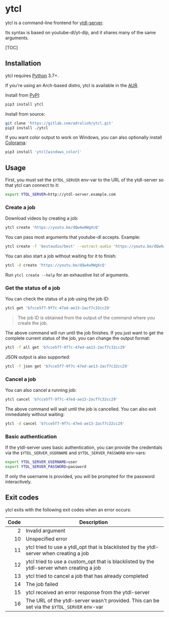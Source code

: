 # ytcl
ytcl is a command-line frontend for
[ytdl-server](https://gitlab.com/adralioh/ytdl-server).

Its syntax is based on youtube-dl/yt-dlp, and it shares many of the same
arguments.

[TOC]

## Installation
ytcl requires [Python](https://www.python.org/) 3.7+.

If you're using an Arch-based distro, ytcl is available in the
[AUR](https://aur.archlinux.org/packages/ytcl/).

Install from [PyPI](https://pypi.org/project/ytcl/):
```bash
pip3 install ytcl
```

Install from source:
```bash
git clone 'https://gitlab.com/adralioh/ytcl.git'
pip3 install ./ytcl
```

If you want color output to work on Windows, you can also optionally install
[Colorama](https://github.com/tartley/colorama):
```bash
pip3 install 'ytcl[windows_color]'
```

## Usage
First, you must set the `$YTDL_SERVER` env-var to the URL of the ytdl-server
so that ytcl can connect to it:
```bash
export YTDL_SERVER=http://ytdl-server.example.com
```

### Create a job
Download videos by creating a job:
```bash
ytcl create 'https://youtu.be/dQw4w9WgXcQ'
```

You can pass most arguments that youtube-dl accepts. Example:
```bash
ytcl create -f 'bestaudio/best' --extract-audio 'https://youtu.be/dQw4w9WgXcQ'
```

You can also start a job without waiting for it to finish:
```bash
ytcl -d create 'https://youtu.be/dQw4w9WgXcQ'
```

Run `ytcl create --help` for an exhaustive list of arguments.

### Get the status of a job
You can check the status of a job using the job ID:
```bash
ytcl get 'b7cce5f7-9f7c-47ed-ae13-2acf7c32cc29'
```

> The job ID is obtained from the output of the command where you create the
  job.

The above command will run until the job finishes. If you just want to get the
complete current status of the job, you can change the output format:
```bash
ytcl -f all get 'b7cce5f7-9f7c-47ed-ae13-2acf7c32cc29'
```

JSON output is also supported:
```bash
ytcl -f json get 'b7cce5f7-9f7c-47ed-ae13-2acf7c32cc29'
```

### Cancel a job
You can also cancel a running job:
```bash
ytcl cancel 'b7cce5f7-9f7c-47ed-ae13-2acf7c32cc29'
```

The above command will wait until the job is cancelled. You can also exit
immediately without waiting:
```bash
ytcl -d cancel 'b7cce5f7-9f7c-47ed-ae13-2acf7c32cc29'
```

### Basic authentication
If the ytdl-server uses basic authentication, you can provide the credentials
via the `$YTDL_SERVER_USERNAME` and `$YTDL_SERVER_PASSWORD` env-vars:
```bash
export YTDL_SERVER_USERNAME=user
export YTDL_SERVER_PASSWORD=password
```

If only the username is provided, you will be prompted for the password
interactively.

## Exit codes
ytcl exits with the following exit codes when an error occurs:

| Code | Description                                                          |
| ---: | -------------------------------------------------------------------- |
|    2 | Invalid argument                                                     |
|   10 | Unspecified error                                                    |
|   11 | ytcl tried to use a ytdl_opt that is blacklisted by the ytdl-server when creating a job |
|   12 | ytcl tried to use a custom_opt that is blacklisted by the ytdl-server when creating a job |
|   13 | ytcl tried to cancel a job that has already completed                |
|   14 | The job failed                                                       |
|   15 | ytcl received an error response from the ytdl-server                 |
|   16 | The URL of the ytdl-server wasn't provided. This can be set via the `$YTDL_SERVER` env-var |
